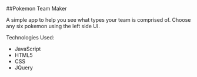 ##Pokemon Team Maker 

A simple app to help you see what types your team is comprised of. Choose any six pokemon using the left side UI. 

Technologies Used: 
- JavaScript 
- HTML5
- CSS 
- JQuery 